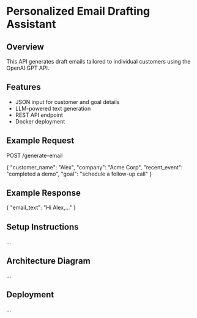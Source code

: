 # Personalized Email Drafting Assistant

## Overview
This API generates draft emails tailored to individual customers using the OpenAI GPT API.

## Features
- JSON input for customer and goal details
- LLM-powered text generation
- REST API endpoint
- Docker deployment

## Example Request
POST /generate-email

{
  "customer_name": "Alex",
  "company": "Acme Corp",
  "recent_event": "completed a demo",
  "goal": "schedule a follow-up call"
}

## Example Response
{
  "email_text": "Hi Alex,..."
}

## Setup Instructions
...

## Architecture Diagram
...

## Deployment
...
